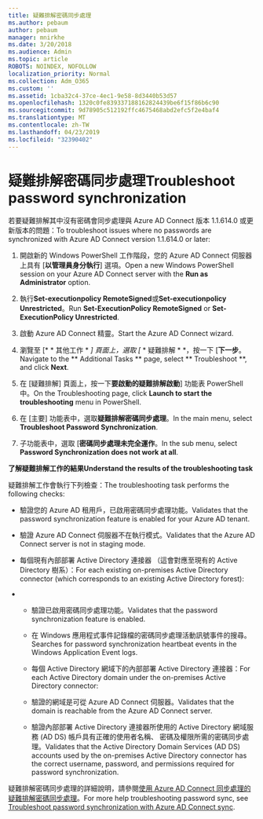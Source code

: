 ```yaml
---
title: 疑難排解密碼同步處理
ms.author: pebaum
author: pebaum
manager: mnirkhe
ms.date: 3/20/2018
ms.audience: Admin
ms.topic: article
ROBOTS: NOINDEX, NOFOLLOW
localization_priority: Normal
ms.collection: Adm_O365
ms.custom: ''
ms.assetid: 1cba32c4-37ce-4ec1-9e58-8d3440b53d57
ms.openlocfilehash: 1320c0fe839337188162824439be6f15f86b6c90
ms.sourcegitcommit: 9d78905c512192ffc4675468abd2efc5f2e4baf4
ms.translationtype: MT
ms.contentlocale: zh-TW
ms.lasthandoff: 04/23/2019
ms.locfileid: "32390402"
---
```

# <a name="troubleshoot-password-synchronization"></a><span data-ttu-id="900f4-102">疑難排解密碼同步處理</span><span class="sxs-lookup"><span data-stu-id="900f4-102">Troubleshoot password synchronization</span></span>

<span data-ttu-id="900f4-103">若要疑難排解其中沒有密碼會同步處理與 Azure AD Connect 版本 1.1.614.0 或更新版本的問題：</span><span class="sxs-lookup"><span data-stu-id="900f4-103">To troubleshoot issues where no passwords are synchronized with Azure AD Connect version 1.1.614.0 or later:</span></span>
  
1. <span data-ttu-id="900f4-104">開啟新的 Windows PowerShell 工作階段，您的 Azure AD Connect 伺服器上具有 [**以管理員身分執行**] 選項。</span><span class="sxs-lookup"><span data-stu-id="900f4-104">Open a new Windows PowerShell session on your Azure AD Connect server with the **Run as Administrator** option.</span></span> 
    
2. <span data-ttu-id="900f4-105">執行**Set-executionpolicy RemoteSigned**或**Set-executionpolicy Unrestricted**。</span><span class="sxs-lookup"><span data-stu-id="900f4-105">Run **Set-ExecutionPolicy RemoteSigned** or **Set-ExecutionPolicy Unrestricted**.</span></span> 
    
3. <span data-ttu-id="900f4-106">啟動 Azure AD Connect 精靈。</span><span class="sxs-lookup"><span data-stu-id="900f4-106">Start the Azure AD Connect wizard.</span></span>
    
4. <span data-ttu-id="900f4-107">瀏覽至 [\* \* 其他工作 \* *] 頁面上，選取 [* \* 疑難排解 \* \*，按一下 [**下一步**。</span><span class="sxs-lookup"><span data-stu-id="900f4-107">Navigate to the \*\* Additional Tasks \*\* page, select \*\* Troubleshoot \*\*, and click **Next**.</span></span> 
    
5. <span data-ttu-id="900f4-108">在 [疑難排解] 頁面上，按一下**要啟動的疑難排解啟動**] 功能表 PowerShell 中。</span><span class="sxs-lookup"><span data-stu-id="900f4-108">On the Troubleshooting page, click **Launch to start the troubleshooting** menu in PowerShell.</span></span> 
    
6. <span data-ttu-id="900f4-109">在 [主要] 功能表中，選取**疑難排解密碼同步處理**。</span><span class="sxs-lookup"><span data-stu-id="900f4-109">In the main menu, select **Troubleshoot Password Synchronization**.</span></span> 
    
7. <span data-ttu-id="900f4-110">子功能表中，選取 [**密碼同步處理未完全運作**。</span><span class="sxs-lookup"><span data-stu-id="900f4-110">In the sub menu, select **Password Synchronization does not work at all**.</span></span> 
    
 <span data-ttu-id="900f4-111">**了解疑難排解工作的結果**</span><span class="sxs-lookup"><span data-stu-id="900f4-111">**Understand the results of the troubleshooting task**</span></span>
  
<span data-ttu-id="900f4-112">疑難排解工作會執行下列檢查：</span><span class="sxs-lookup"><span data-stu-id="900f4-112">The troubleshooting task performs the following checks:</span></span>
  
- <span data-ttu-id="900f4-113">驗證您的 Azure AD 租用戶，已啟用密碼同步處理功能。</span><span class="sxs-lookup"><span data-stu-id="900f4-113">Validates that the password synchronization feature is enabled for your Azure AD tenant.</span></span>
    
- <span data-ttu-id="900f4-114">驗證 Azure AD Connect 伺服器不在執行模式。</span><span class="sxs-lookup"><span data-stu-id="900f4-114">Validates that the Azure AD Connect server is not in staging mode.</span></span>
    
- <span data-ttu-id="900f4-115">每個現有內部部署 Active Directory 連接器 （這會對應至現有的 Active Directory 樹系）：</span><span class="sxs-lookup"><span data-stu-id="900f4-115">For each existing on-premises Active Directory connector (which corresponds to an existing Active Directory forest):</span></span>
    
- 
  - <span data-ttu-id="900f4-116">驗證已啟用密碼同步處理功能。</span><span class="sxs-lookup"><span data-stu-id="900f4-116">Validates that the password synchronization feature is enabled.</span></span>
    
  - <span data-ttu-id="900f4-117">在 Windows 應用程式事件記錄檔的密碼同步處理活動訊號事件的搜尋。</span><span class="sxs-lookup"><span data-stu-id="900f4-117">Searches for password synchronization heartbeat events in the Windows Application Event logs.</span></span>
    
  - <span data-ttu-id="900f4-118">每個 Active Directory 網域下的內部部署 Active Directory 連接器：</span><span class="sxs-lookup"><span data-stu-id="900f4-118">For each Active Directory domain under the on-premises Active Directory connector:</span></span>
    
  - <span data-ttu-id="900f4-119">驗證的網域是可從 Azure AD Connect 伺服器。</span><span class="sxs-lookup"><span data-stu-id="900f4-119">Validates that the domain is reachable from the Azure AD Connect server.</span></span>
    
  - <span data-ttu-id="900f4-120">驗證內部部署 Active Directory 連接器所使用的 Active Directory 網域服務 (AD DS) 帳戶具有正確的使用者名稱、 密碼及權限所需的密碼同步處理。</span><span class="sxs-lookup"><span data-stu-id="900f4-120">Validates that the Active Directory Domain Services (AD DS) accounts used by the on-premises Active Directory connector has the correct username, password, and permissions required for password synchronization.</span></span>
    
<span data-ttu-id="900f4-121">疑難排解密碼同步處理的詳細說明，請參閱[使用 Azure AD Connect 同步處理的疑難排解密碼同步處理](https://docs.microsoft.com/azure/active-directory/connect/active-directory-aadconnectsync-troubleshoot-password-synchronization)。</span><span class="sxs-lookup"><span data-stu-id="900f4-121">For more help troubleshooting password sync, see [Troubleshoot password synchronization with Azure AD Connect sync](https://docs.microsoft.com/azure/active-directory/connect/active-directory-aadconnectsync-troubleshoot-password-synchronization).</span></span>
  

